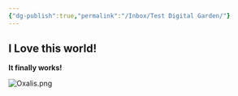 ```yaml
---
{"dg-publish":true,"permalink":"/Inbox/Test Digital Garden/"}
---
```


## I Love this world!

**It finally works!**

![Oxalis.png](/img/user/Inbox/Oxalis.png)